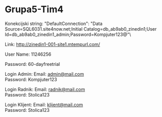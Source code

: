 # Grupa5-Tim4

Konekcijski string: "DefaultConnection": "Data Source=SQL6031.site4now.net;Initial Catalog=db_ab9ab0_zinedin1;User Id=db_ab9ab0_zinedin1_admin;Password=Kompjuter123@"\

Link: http://zinedin1-001-site1.mtempurl.com/

User Name: 11246256

Password: 60-dayfreetrial

Login Admin:
Email: admin@mail.com  
Password: Kompjuter123

Login Radnik:
Email: radnik@mail.com  
Password: Stolica123

Login Klijent:
Email: klijent@mail.com  
Password: Stolica123
